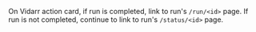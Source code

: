 On Vidarr action card, if run is completed, link to run's `/run/<id>` page. If run is not completed, continue to link to run's `/status/<id>` page.
